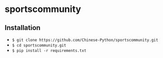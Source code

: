 sportscommunity
======



Installation
---

* `$ git clone https://github.com/Chinese-Python/sportscommunity.git`
* `$ cd sportscommunity.git`
* `$ pip install -r requirements.txt`





